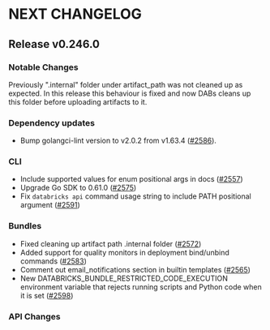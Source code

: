 # NEXT CHANGELOG

## Release v0.246.0

### Notable Changes
Previously ".internal" folder under artifact_path was not cleaned up as expected. In this release this behaviour is fixed and now DABs cleans up this folder before uploading artifacts to it.

### Dependency updates
* Bump golangci-lint version to v2.0.2 from v1.63.4 ([#2586](https://github.com/databricks/cli/pull/2586)).

### CLI
* Include supported values for enum positional args in docs ([#2557](https://github.com/databricks/cli/pull/2557))
* Upgrade Go SDK to 0.61.0 ([#2575](https://github.com/databricks/cli/pull/2575))
* Fix `databricks api` command usage string to include PATH positional argument ([#2591](https://github.com/databricks/cli/pull/2591))

### Bundles
* Fixed cleaning up artifact path .internal folder ([#2572](https://github.com/databricks/cli/pull/2572))
* Added support for quality monitors in deployment bind/unbind commands ([#2583](https://github.com/databricks/cli/pull/2583))
* Comment out email\_notifications section in builtin templates ([#2565](https://github.com/databricks/cli/pull/2565))
* New DATABRICKS_BUNDLE_RESTRICTED_CODE_EXECUTION environment variable that rejects running scripts and Python code when it is set ([#2598](https://github.com/databricks/cli/pull/2598))

### API Changes
